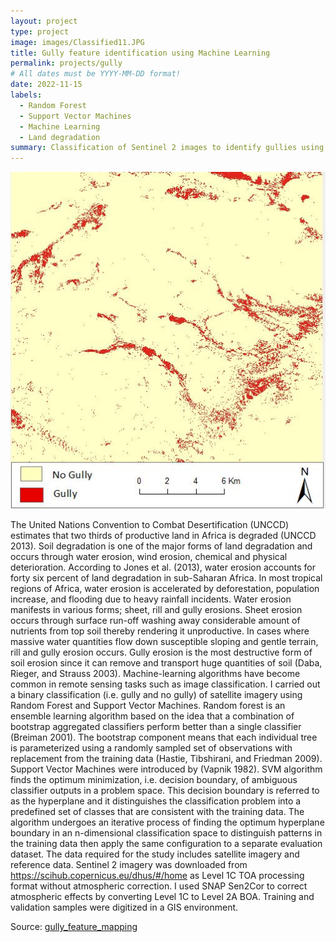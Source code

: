 ```yaml
---
layout: project
type: project
image: images/Classified11.JPG
title: Gully feature identification using Machine Learning
permalink: projects/gully
# All dates must be YYYY-MM-DD format!
date: 2022-11-15
labels:
  - Random Forest
  - Support Vector Machines
  - Machine Learning
  - Land degradation
summary: Classification of Sentinel 2 images to identify gullies using Random Forest & Support Vector Machine
---
```


<img class="ui medium right floated rounded image" src="../images/Classified11.JPG">

The United Nations Convention to Combat Desertification (UNCCD) estimates that two thirds of productive land in Africa is degraded (UNCCD 2013). Soil degradation is one of the major forms of land degradation and occurs through water erosion, wind erosion, chemical and physical deterioration. According to Jones et al. (2013), water erosion accounts for forty six percent of land degradation in sub-Saharan Africa. In most tropical regions of Africa, water erosion is accelerated by deforestation, population increase, and flooding due to heavy rainfall incidents. Water erosion manifests in various forms; sheet, rill and gully erosions. Sheet erosion occurs through surface run-off washing away considerable amount of nutrients from top soil thereby rendering it unproductive. In cases where massive water quantities flow down susceptible sloping and gentle terrain, rill and gully erosion occurs. Gully erosion is the most destructive form of soil erosion since it can remove and transport huge quantities of soil (Daba, Rieger, and Strauss 2003).
Machine-learning algorithms have become common in remote sensing tasks such as image classification. I carried out a binary classification (i.e. gully and no gully) of satellite imagery using Random Forest and Support Vector Machines. Random forest is an ensemble learning algorithm based on the idea that a combination of bootstrap aggregated classifiers perform better than a single classifier (Breiman 2001). The bootstrap component means that each individual tree is parameterized using a randomly sampled set of observations with replacement from the training data (Hastie, Tibshirani, and Friedman 2009). Support Vector Machines were introduced by (Vapnik 1982). SVM algorithm finds the optimum minimization, i.e. decision boundary, of ambiguous classifier outputs in a problem space. This decision boundary is referred to as the hyperplane and it distinguishes the classification problem into a predefined set of classes that are consistent with the training data. The algorithm undergoes an iterative process of finding the optimum hyperplane boundary in an n-dimensional classification space to distinguish patterns in the training data then apply the same configuration to a separate evaluation dataset.
The data required for the study includes satellite imagery and reference data. Sentinel 2 imagery was downloaded from https://scihub.copernicus.eu/dhus/#/home as Level 1C TOA processing format without atmospheric correction. I used SNAP Sen2Cor to correct atmospheric effects by converting Level 1C to Level 2A BOA. Training and validation samples were digitized in a GIS environment.

Source: <a href="https://github.com/japhethkimeu/gully_feature_mapping"><i class="large github icon"></i>gully_feature_mapping</a>

